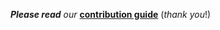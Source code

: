 _**Please read** our_
[**contribution guide**](https://github.com/samuelbetio/SBTemplano)
(_thank you_!)


